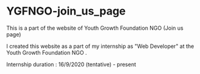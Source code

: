 # YGFNGO-join_us_page
This is a part of the website of Youth Growth Foundation NGO (Join us page)

I created this website as a part of my internship as "Web Developer" at the Youth Growth Foundation NGO .

Internship duration : 16/9/2020 (tentative) - present
